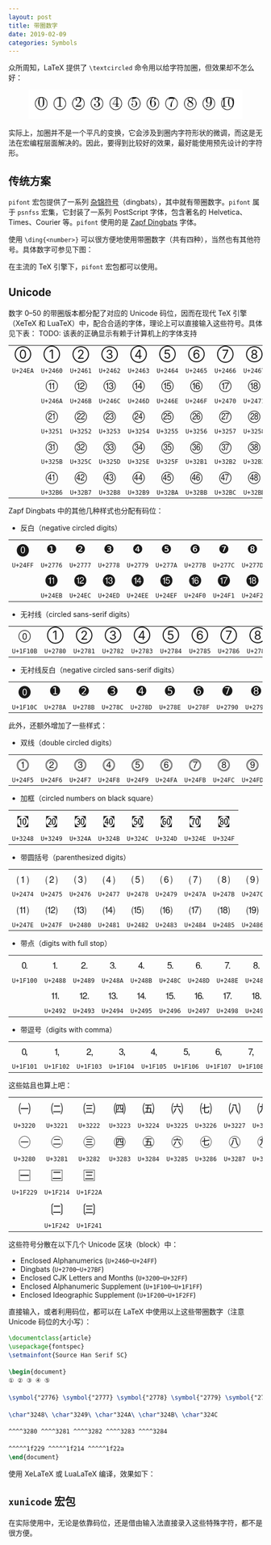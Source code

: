 ```yaml
---
layout: post
title: 带圈数字
date: 2019-02-09
categories: Symbols
---
```


众所周知，LaTeX 提供了 `\textcircled` 命令用以给字符加圈，但效果却不怎么好：

<figure>
  <img src="/images/textcircled.png" alt="\textcircled">
</figure>

实际上，加圈并不是一个平凡的变换，它会涉及到圈内字符形状的微调，而这是无法在宏编程层面解决的。因此，要得到比较好的效果，最好能使用预先设计的字符形。

## 传统方案

`pifont` 宏包提供了一系列 [杂锦符号](https://en.wikipedia.org/wiki/Dingbat)（dingbats），其中就有带圈数字。`pifont` 属于 `psnfss` 宏集，它封装了一系列 PostScript 字体，包含著名的 Helvetica、Times、Courier 等。`pifont` 使用的是 [Zapf Dingbats](https://en.wikipedia.org/wiki/Zapf_Dingbats) 字体。

使用 `\ding{<number>}` 可以很方便地使用带圈数字（共有四种），当然也有其他符号。具体数字可参见下图：

<!-- ![pifont](/images/pifont.png) -->

在主流的 TeX 引擎下，`pifont` 宏包都可以使用。

## Unicode

数字 0&ndash;50 的带圈版本都分配了对应的 Unicode 码位，因而在现代 TeX 引擎（XeTeX 和 LuaTeX）中，配合合适的字体，理论上可以直接输入这些符号。具体见下表：
TODO: 该表的正确显示有赖于计算机上的字体支持

<style type="text/css">
tr.circled-number-glyph {
  text-align: center;
  font-size: 24px;
  border: none;
}
tr.circled-number-encoding {
  text-align: center;
  /* font-size: 8px; */
}
</style>

<center>
  <table>
    <tr class="circled-number-glyph">
      <td>⓪</td>
      <td>①</td>
      <td>②</td>
      <td>③</td>
      <td>④</td>
      <td>⑤</td>
      <td>⑥</td>
      <td>⑦</td>
      <td>⑧</td>
      <td>⑨</td>
      <td>⑩</td>
    </tr>
    <tr class="circled-number-encoding">
      <td><code>U+24EA</code></td>
      <td><code>U+2460</code></td>
      <td><code>U+2461</code></td>
      <td><code>U+2462</code></td>
      <td><code>U+2463</code></td>
      <td><code>U+2464</code></td>
      <td><code>U+2465</code></td>
      <td><code>U+2466</code></td>
      <td><code>U+2467</code></td>
      <td><code>U+2468</code></td>
      <td><code>U+2469</code></td>
    </tr>
    <tr class="circled-number-glyph">
      <td></td>
      <td>⑪</td>
      <td>⑫</td>
      <td>⑬</td>
      <td>⑭</td>
      <td>⑮</td>
      <td>⑯</td>
      <td>⑰</td>
      <td>⑱</td>
      <td>⑲</td>
      <td>⑳</td>
    </tr>
    <tr class="circled-number-encoding">
      <td></td>
      <td><code>U+246A</code></td>
      <td><code>U+246B</code></td>
      <td><code>U+246C</code></td>
      <td><code>U+246D</code></td>
      <td><code>U+246E</code></td>
      <td><code>U+246F</code></td>
      <td><code>U+2470</code></td>
      <td><code>U+2471</code></td>
      <td><code>U+2472</code></td>
      <td><code>U+2473</code></td>
    </tr>
    <tr class="circled-number-glyph">
      <td></td>
      <td>㉑</td>
      <td>㉒</td>
      <td>㉓</td>
      <td>㉔</td>
      <td>㉕</td>
      <td>㉖</td>
      <td>㉗</td>
      <td>㉘</td>
      <td>㉙</td>
      <td>㉚</td>
    </tr>
    <tr class="circled-number-encoding">
      <td></td>
      <td><code>U+3251</code></td>
      <td><code>U+3252</code></td>
      <td><code>U+3253</code></td>
      <td><code>U+3254</code></td>
      <td><code>U+3255</code></td>
      <td><code>U+3256</code></td>
      <td><code>U+3257</code></td>
      <td><code>U+3258</code></td>
      <td><code>U+3259</code></td>
      <td><code>U+325A</code></td>
    </tr>
    <tr class="circled-number-glyph">
      <td></td>
      <td>㉛</td>
      <td>㉜</td>
      <td>㉝</td>
      <td>㉞</td>
      <td>㉟</td>
      <td>㊱</td>
      <td>㊲</td>
      <td>㊳</td>
      <td>㊴</td>
      <td>㊵</td>
    </tr>
    <tr class="circled-number-encoding">
      <td></td>
      <td><code>U+325B</code></td>
      <td><code>U+325C</code></td>
      <td><code>U+325D</code></td>
      <td><code>U+325E</code></td>
      <td><code>U+325F</code></td>
      <td><code>U+32B1</code></td>
      <td><code>U+32B2</code></td>
      <td><code>U+32B3</code></td>
      <td><code>U+32B4</code></td>
      <td><code>U+32B5</code></td>
    </tr>
    <tr class="circled-number-glyph">
      <td></td>
      <td>㊶</td>
      <td>㊷</td>
      <td>㊸</td>
      <td>㊹</td>
      <td>㊺</td>
      <td>㊻</td>
      <td>㊼</td>
      <td>㊽</td>
      <td>㊾</td>
      <td>㊿</td>
    </tr>
    <tr class="circled-number-encoding">
      <td></td>
      <td><code>U+32B6</code></td>
      <td><code>U+32B7</code></td>
      <td><code>U+32B8</code></td>
      <td><code>U+32B9</code></td>
      <td><code>U+32BA</code></td>
      <td><code>U+32BB</code></td>
      <td><code>U+32BC</code></td>
      <td><code>U+32BD</code></td>
      <td><code>U+32BE</code></td>
      <td><code>U+32BF</code></td>
    </tr>
  </table>
</center>

Zapf Dingbats 中的其他几种样式也分配有码位：

- 反白（negative circled digits）

<center>
  <table>
    <tr class="circled-number-glyph">
      <td>⓿</td>
      <td>❶</td>
      <td>❷</td>
      <td>❸</td>
      <td>❹</td>
      <td>❺</td>
      <td>❻</td>
      <td>❼</td>
      <td>❽</td>
      <td>❾</td>
      <td>❿</td>
    </tr>
    <tr class="circled-number-encoding">
      <td><code>U+24FF</code></td>
      <td><code>U+2776</code></td>
      <td><code>U+2777</code></td>
      <td><code>U+2778</code></td>
      <td><code>U+2779</code></td>
      <td><code>U+277A</code></td>
      <td><code>U+277B</code></td>
      <td><code>U+277C</code></td>
      <td><code>U+277D</code></td>
      <td><code>U+277E</code></td>
      <td><code>U+277F</code></td>
    </tr>
    <tr class="circled-number-glyph">
      <td></td>
      <td>⓫</td>
      <td>⓬</td>
      <td>⓭</td>
      <td>⓮</td>
      <td>⓯</td>
      <td>⓰</td>
      <td>⓱</td>
      <td>⓲</td>
      <td>⓳</td>
      <td>⓴</td>
    </tr>
    <tr class="circled-number-encoding">
      <td></td>
      <td><code>U+24EB</code></td>
      <td><code>U+24EC</code></td>
      <td><code>U+24ED</code></td>
      <td><code>U+24EE</code></td>
      <td><code>U+24EF</code></td>
      <td><code>U+24F0</code></td>
      <td><code>U+24F1</code></td>
      <td><code>U+24F2</code></td>
      <td><code>U+24F3</code></td>
      <td><code>U+24F4</code></td>
    </tr>
  </table>
</center>

- 无衬线（circled sans-serif digits）

<center>
  <table>
    <tr class="circled-number-glyph">
      <td>🄋</td>
      <td>➀</td>
      <td>➁</td>
      <td>➂</td>
      <td>➃</td>
      <td>➄</td>
      <td>➅</td>
      <td>➆</td>
      <td>➇</td>
      <td>➈</td>
      <td>➉</td>
    </tr>
    <tr class="circled-number-encoding">
      <td><code>U+1F10B</code></td>
      <td><code>U+2780</code></td>
      <td><code>U+2781</code></td>
      <td><code>U+2782</code></td>
      <td><code>U+2783</code></td>
      <td><code>U+2784</code></td>
      <td><code>U+2785</code></td>
      <td><code>U+2786</code></td>
      <td><code>U+2787</code></td>
      <td><code>U+2788</code></td>
      <td><code>U+2789</code></td>
    </tr>
  </table>
</center>

- 无衬线反白（negative circled sans-serif digits）

<center>
  <table>
    <tr class="circled-number-glyph">
      <td>🄌</td>
      <td>➊</td>
      <td>➋</td>
      <td>➌</td>
      <td>➍</td>
      <td>➎</td>
      <td>➏</td>
      <td>➐</td>
      <td>➑</td>
      <td>➒</td>
      <td>➓</td>
    </tr>
    <tr class="circled-number-encoding">
      <td><code>U+1F10C</code></td>
      <td><code>U+278A</code></td>
      <td><code>U+278B</code></td>
      <td><code>U+278C</code></td>
      <td><code>U+278D</code></td>
      <td><code>U+278E</code></td>
      <td><code>U+278F</code></td>
      <td><code>U+2790</code></td>
      <td><code>U+2791</code></td>
      <td><code>U+2792</code></td>
      <td><code>U+2793</code></td>
    </tr>
  </table>
</center>

此外，还额外增加了一些样式：

- 双线（double circled digits）

<center>
  <table>
    <tr class="circled-number-glyph">
      <td>⓵</td>
      <td>⓶</td>
      <td>⓷</td>
      <td>⓸</td>
      <td>⓹</td>
      <td>⓺</td>
      <td>⓻</td>
      <td>⓼</td>
      <td>⓽</td>
      <td>⓾</td>
    </tr>
    <tr class="circled-number-encoding">
      <td><code>U+24F5</code></td>
      <td><code>U+24F6</code></td>
      <td><code>U+24F7</code></td>
      <td><code>U+24F8</code></td>
      <td><code>U+24F9</code></td>
      <td><code>U+24FA</code></td>
      <td><code>U+24FB</code></td>
      <td><code>U+24FC</code></td>
      <td><code>U+24FD</code></td>
      <td><code>U+24FE</code></td>
    </tr>
  </table>
</center>

- 加框（circled numbers on black square）

<center>
  <table>
    <tr class="circled-number-glyph">
      <td>㉈</td>
      <td>㉉</td>
      <td>㉊</td>
      <td>㉋</td>
      <td>㉌</td>
      <td>㉍</td>
      <td>㉎</td>
      <td>㉏</td>
    </tr>
    <tr class="circled-number-encoding">
      <td><code>U+3248</code></td>
      <td><code>U+3249</code></td>
      <td><code>U+324A</code></td>
      <td><code>U+324B</code></td>
      <td><code>U+324C</code></td>
      <td><code>U+324D</code></td>
      <td><code>U+324E</code></td>
      <td><code>U+324F</code></td>
    </tr>
  </table>
</center>

- 带圆括号（parenthesized digits）

<center>
  <table>
    <tr class="circled-number-glyph">
      <td>⑴</td>
      <td>⑵</td>
      <td>⑶</td>
      <td>⑷</td>
      <td>⑸</td>
      <td>⑹</td>
      <td>⑺</td>
      <td>⑻</td>
      <td>⑼</td>
      <td>⑽</td>
    </tr>
    <tr class="circled-number-encoding">
      <td><code>U+2474</code></td>
      <td><code>U+2475</code></td>
      <td><code>U+2476</code></td>
      <td><code>U+2477</code></td>
      <td><code>U+2478</code></td>
      <td><code>U+2479</code></td>
      <td><code>U+247A</code></td>
      <td><code>U+247B</code></td>
      <td><code>U+247C</code></td>
      <td><code>U+247D</code></td>
    </tr>
    <tr class="circled-number-glyph">
      <td>⑾</td>
      <td>⑿</td>
      <td>⒀</td>
      <td>⒁</td>
      <td>⒂</td>
      <td>⒃</td>
      <td>⒄</td>
      <td>⒅</td>
      <td>⒆</td>
      <td>⒇</td>
    </tr>
    <tr class="circled-number-encoding">
      <td><code>U+247E</code></td>
      <td><code>U+247F</code></td>
      <td><code>U+2480</code></td>
      <td><code>U+2481</code></td>
      <td><code>U+2482</code></td>
      <td><code>U+2483</code></td>
      <td><code>U+2484</code></td>
      <td><code>U+2485</code></td>
      <td><code>U+2486</code></td>
      <td><code>U+2487</code></td>
    </tr>
  </table>
</center>

- 带点（digits with full stop）

<center>
  <table>
    <tr class="circled-number-glyph">
      <td>🄀</td>
      <td>⒈</td>
      <td>⒉</td>
      <td>⒊</td>
      <td>⒋</td>
      <td>⒌</td>
      <td>⒍</td>
      <td>⒎</td>
      <td>⒏</td>
      <td>⒐</td>
      <td>⒑</td>
    </tr>
    <tr class="circled-number-encoding">
      <td><code>U+1F100</code></td>
      <td><code>U+2488</code></td>
      <td><code>U+2489</code></td>
      <td><code>U+248A</code></td>
      <td><code>U+248B</code></td>
      <td><code>U+248C</code></td>
      <td><code>U+248D</code></td>
      <td><code>U+248E</code></td>
      <td><code>U+248F</code></td>
      <td><code>U+2490</code></td>
      <td><code>U+2491</code></td>
    </tr>
    <tr class="circled-number-glyph">
      <td></td>
      <td>⒒</td>
      <td>⒓</td>
      <td>⒔</td>
      <td>⒕</td>
      <td>⒖</td>
      <td>⒗</td>
      <td>⒘</td>
      <td>⒙</td>
      <td>⒚</td>
      <td>⒛</td>
    </tr>
    <tr class="circled-number-encoding">
      <td></td>
      <td><code>U+2492</code></td>
      <td><code>U+2493</code></td>
      <td><code>U+2494</code></td>
      <td><code>U+2495</code></td>
      <td><code>U+2496</code></td>
      <td><code>U+2497</code></td>
      <td><code>U+2498</code></td>
      <td><code>U+2499</code></td>
      <td><code>U+249A</code></td>
      <td><code>U+249B</code></td>
    </tr>
  </table>
</center>

- 带逗号（digits with comma）

<center>
  <table>
    <tr class="circled-number-glyph">
      <td>🄁</td>
      <td>🄂</td>
      <td>🄃</td>
      <td>🄄</td>
      <td>🄅</td>
      <td>🄆</td>
      <td>🄇</td>
      <td>🄈</td>
      <td>🄉</td>
      <td>🄊</td>
    </tr>
    <tr class="circled-number-encoding">
      <td><code>U+1F101</code></td>
      <td><code>U+1F102</code></td>
      <td><code>U+1F103</code></td>
      <td><code>U+1F104</code></td>
      <td><code>U+1F105</code></td>
      <td><code>U+1F106</code></td>
      <td><code>U+1F107</code></td>
      <td><code>U+1F108</code></td>
      <td><code>U+1F109</code></td>
      <td><code>U+1F10A</code></td>
    </tr>
  </table>
</center>

这些姑且也算上吧：

<center>
  <table>
    <tr class="circled-number-glyph">
      <td>㈠</td>
      <td>㈡</td>
      <td>㈢</td>
      <td>㈣</td>
      <td>㈤</td>
      <td>㈥</td>
      <td>㈦</td>
      <td>㈧</td>
      <td>㈨</td>
      <td>㈩</td>
    </tr>
    <tr class="circled-number-encoding">
      <td><code>U+3220</code></td>
      <td><code>U+3221</code></td>
      <td><code>U+3222</code></td>
      <td><code>U+3223</code></td>
      <td><code>U+3224</code></td>
      <td><code>U+3225</code></td>
      <td><code>U+3226</code></td>
      <td><code>U+3227</code></td>
      <td><code>U+3228</code></td>
      <td><code>U+3229</code></td>
    </tr>
    <tr class="circled-number-glyph">
      <td>㊀</td>
      <td>㊁</td>
      <td>㊂</td>
      <td>㊃</td>
      <td>㊄</td>
      <td>㊅</td>
      <td>㊆</td>
      <td>㊇</td>
      <td>㊈</td>
      <td>㊉</td>
    </tr>
    <tr class="circled-number-encoding">
      <td><code>U+3280</code></td>
      <td><code>U+3281</code></td>
      <td><code>U+3282</code></td>
      <td><code>U+3283</code></td>
      <td><code>U+3284</code></td>
      <td><code>U+3285</code></td>
      <td><code>U+3286</code></td>
      <td><code>U+3287</code></td>
      <td><code>U+3288</code></td>
      <td><code>U+3289</code></td>
    </tr>
    <tr class="circled-number-glyph">
      <td>🈩</td>
      <td>🈔</td>
      <td>🈪</td>
    </tr>
    <tr class="circled-number-encoding">
      <td><code>U+1F229</code></td>
      <td><code>U+1F214</code></td>
      <td><code>U+1F22A</code></td>
    </tr>
    <tr class="circled-number-glyph">
      <td></td>
      <td>🉂</td>
      <td>🉁</td>
    </tr>
    <tr class="circled-number-encoding">
      <td></td>
      <td><code>U+1F242</code></td>
      <td><code>U+1F241</code></td>
    </tr>
  </table>
</center>

这些符号分散在以下几个 Unicode 区块（block）中：

- Enclosed Alphanumerics (`U+2460`&ndash;`U+24FF`)
- Dingbats (`U+2700`&ndash;`U+27BF`)
- Enclosed CJK Letters and Months (`U+3200`&ndash;`U+32FF`)
- Enclosed Alphanumeric Supplement (`U+1F100`&ndash;`U+1F1FF`)
- Enclosed Ideographic Supplement (`U+1F200`&ndash;`U+1F2FF`)

直接输入，或者利用码位，都可以在 LaTeX 中使用以上这些带圈数字（注意 Unicode 码位的大小写）：

```latex
\documentclass{article}
\usepackage{fontspec}
\setmainfont{Source Han Serif SC}

\begin{document}
① ② ③ ④ ⑤

\symbol{"2776} \symbol{"2777} \symbol{"2778} \symbol{"2779} \symbol{"277A}

\char"3248\ \char"3249\ \char"324A\ \char"324B\ \char"324C

^^^^3280 ^^^^3281 ^^^^3282 ^^^^3283 ^^^^3284

^^^^^1f229 ^^^^^1f214 ^^^^^1f22a
\end{document}
```

使用 XeLaTeX 或 LuaLaTeX 编译，效果如下：

<!-- ![textcircled-fontspec.png](../images/textcircled-fontspec.png) -->

## `xunicode` 宏包

在实际使用中，无论是依靠码位，还是借由输入法直接录入这些特殊字符，都不是很方便。
